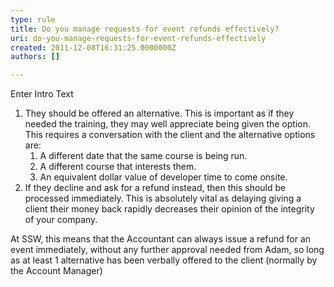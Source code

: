 ```yaml
---
type: rule
title: Do you manage requests for event refunds effectively?
uri: do-you-manage-requests-for-event-refunds-effectively
created: 2011-12-08T16:31:25.0000000Z
authors: []

---
```


 Enter Intro Text 
1. They should be offered an alternative. This is important as if they needed the training, they may well appreciate being given the option. This requires a conversation with the client and the alternative options are:
    1. A different date that the same course is being run.
    2. A different course that interests them.
    3. An equivalent dollar value of developer time to come onsite.
2. If they decline and ask for a refund instead, then this should be processed immediately. This is absolutely vital as delaying giving a client their money back rapidly decreases their opinion of the integrity of your company.



At SSW, this means that the Accountant can always issue a refund for an event immediately, without any further approval needed from Adam, so long as at least 1 alternative has been verbally offered to the client (normally by the Account Manager)


